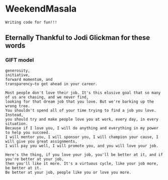 # WeekendMasala
    Writing code for fun!!!



## Eternally Thankful to Jodi Glickman for these words
### GIFT model
    generosity, 
    initiative, 
    forward momentum, and 
    transparency—to get ahead in your career.
    
    Most people don't love their job. It's this elusive goal that so many of us are chasing, and we never find, 
    looking for that dream job that you love. But we're barking up the wrong tree. 
    You shouldn't spend all of your time trying to find a job you love. Instead, 
    you should try and make people love you at work, every day, in every situation. 
    Because if I love you, I will do anything and everything in my power to help you succeed. 
    I will mentor you, I will sponsor you, I will champion your cause, I will give you great assignments, 
    I will pay you well, I will promote you, and you will love your job. 
    
    Here's the thing, if you love your job, you'll be better at it, and if you're better at your job, 
    then you'll like it more. It's a virtuous cycle, like your job more, be better at it. 
    Be better at your job, people like you or love you more.
 

